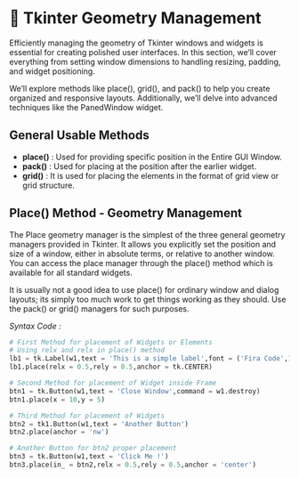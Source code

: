 # 🚀 Tkinter Geometry Management

Efficiently managing the geometry of Tkinter windows and widgets is essential for creating polished user interfaces. In this section, we’ll cover everything from setting window dimensions to handling resizing, padding, and widget positioning. 

We’ll explore methods like place(), grid(), and pack() to help you create organized and responsive layouts. Additionally, we’ll delve into advanced techniques like the PanedWindow widget.

## General Usable Methods

- **place()** : Used for providing specific position in the Entire GUI Window.
- **pack()** : Used for placing at the position after the earlier widget.
- **grid()** : It is used for placing the elements in the format of grid view or grid structure.

## Place() Method - Geometry Management

The Place geometry manager is the simplest of the three general geometry managers provided in Tkinter. It allows you explicitly set the position and size of a window, either in absolute terms, or relative to another window. You can access the place manager through the place() method which is available for all standard widgets.

It is usually not a good idea to use place() for ordinary window and dialog layouts; its simply too much work to get things working as they should. Use the pack() or grid() managers for such purposes.

*Syntax Code :*

```python
# First Method for placement of Widgets or Elements
# Using relx and relx in place() method
lb1 = tk.Label(w1,text = 'This is a simple label',font = ('Fira Code',10))                  # Lable Initiated
lb1.place(relx = 0.5,rely = 0.5,anchor = tk.CENTER)                                         # Lable Placed

# Second Method for placement of Widget inside Frame
btn1 = tk.Button(w1,text = 'Close Window',command = w1.destroy)                             # Button Created
btn1.place(x = 10,y = 5)                                                                    # Button Placed

# Third Method for placement of Widgets
btn2 = tk1.Button(w1,text = 'Another Button')
btn2.place(anchor = 'nw')

# Another Button for btn2 proper placement
btn3 = tk.Button(w1,text = 'Click Me !')
btn3.place(in_ = btn2,relx = 0.5,rely = 0.5,anchor = 'center')
```